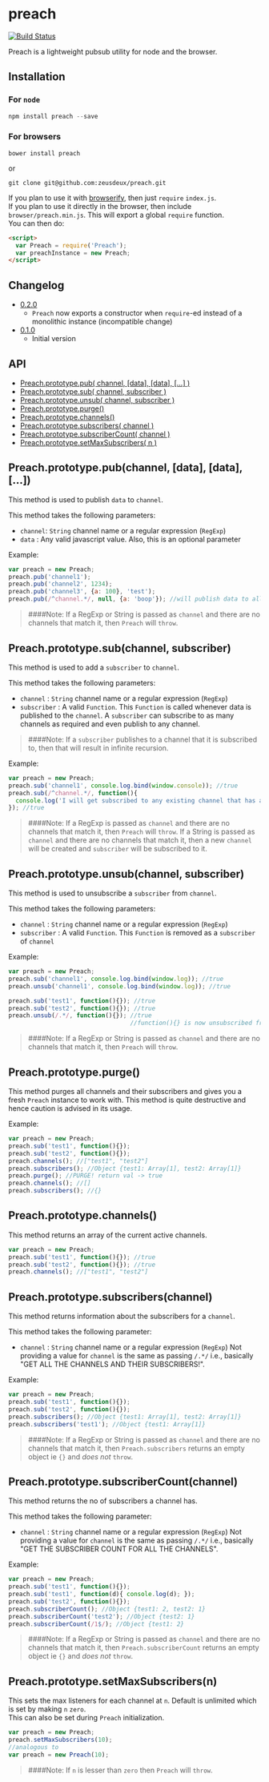 preach
======
[![Build Status](https://travis-ci.org/zeusdeux/preach.svg?branch=master)](https://travis-ci.org/zeusdeux/preach)

Preach is a lightweight pubsub utility for node and the browser.

## Installation

### For `node`

```javascript
npm install preach --save
```

### For browsers

```
bower install preach
```

or

```
git clone git@github.com:zeusdeux/preach.git
```

If you plan to use it with [browserify](http://browserify.org/), then just `require` `index.js`.   
If you plan to use it directly in the browser, then include `browser/preach.min.js`. This will export
a global `require` function.   
You can then do:

```html
<script>
  var Preach = require('Preach');
  var preachInstance = new Preach;
</script>
```

## Changelog

- [0.2.0](#020)
  - `Preach` now exports a constructor when `require`-ed instead of a monolithic instance (incompatible change)
- [0.1.0](#010)
  - Initial version

## API

- [Preach.prototype.pub( channel, [data], [data], [...] )](#preachprototypepubchannel-data-data-)
- [Preach.prototype.sub( channel, subscriber )](#preachprototypesubchannel-subscriber)
- [Preach.prototype.unsub( channel, subscriber )](#preachprototypeunsubchannel-subscriber)
- [Preach.prototype.purge()](#preachprototypepurge)
- [Preach.prototype.channels()](#preachprototypechannels)
- [Preach.prototype.subscribers( channel )](#preachprototypesubscriberschannel)
- [Preach.prototype.subscriberCount( channel )](#preachprototypesubscribercountchannel)
- [Preach.prototype.setMaxSubscribers( n )](#preachprototypesetmaxsubscribersn)

## Preach.prototype.pub(channel, [data], [data], [...])

This method is used to publish `data` to `channel`.

This method takes the following parameters:

- `channel`: `String` channel name or a regular expression (`RegExp`)
- `data`   : Any valid javascript value. Also, this is an optional parameter

Example:

```javascript
var preach = new Preach;
preach.pub('channel1');
preach.pub('channel2', 1234);
preach.pub('channel3', {a: 100}, 'test');
preach.pub(/^channel.*/, null, {a: 'boop'}); //will publish data to all channels beginning with 'channel'
```

> ####Note:
> If a RegExp or String is passed as `channel` and there are no channels that match it, then `Preach` will `throw`.

## Preach.prototype.sub(channel, subscriber)

This method is used to add a `subscriber` to `channel`.

This method takes the following parameters:

- `channel`     : `String` channel name or a regular expression (`RegExp`)
- `subscriber`  : A valid `Function`. This `Function` is called whenever data is published to the `channel`.
A `subscriber` can subscribe to as many channels as required and even publish to any channel.

> ####Note:
> If a `subscriber` publishes to a channel that it is subscribed to, then that will result in infinite recursion.

Example:

```javascript
var preach = new Preach;
preach.sub('channel1', console.log.bind(window.console)); //true
preach.sub(/^channel.*/, function(){
  console.log('I will get subscribed to any existing channel that has a name starting with the string "channel"');
}); //true
```

> ####Note:
> If a RegExp is passed as `channel` and there are no channels that match it, then `Preach` will `throw`.
> If a String is passed as `channel` and there are no channels that match it, then a new `channel` will be created and `subscriber` will be subscribed to it.

## Preach.prototype.unsub(channel, subscriber)

This method is used to unsubscribe a `subscriber` from `channel`.

This method takes the following parameters:

- `channel`     : `String` channel name or a regular expression (`RegExp`)
- `subscriber`  : A valid `Function`. This `Function` is removed as a `subscriber` of `channel`

Example:

```javascript
var preach = new Preach;
preach.sub('channel1', console.log.bind(window.log)); //true
preach.unsub('channel1', console.log.bind(window.log)); //true

preach.sub('test1', function(){}); //true
preach.sub('test2', function(){}); //true
preach.unsub(/.*/, function(){}); //true
                                  //function(){} is now unsubscribed from *all* channels
```

> ####Note:
> If a RegExp or String is passed as `channel` and there are no channels that match it, then `Preach` will `throw`.

## Preach.prototype.purge()

This method purges all channels and their subscribers and gives you a fresh `Preach` instance to work with.
This method is quite destructive and hence caution is advised in its usage.

Example:

```javascript
var preach = new Preach;
preach.sub('test1', function(){});
preach.sub('test2', function(){});
preach.channels(); //["test1", "test2"]
preach.subscribers(); //Object {test1: Array[1], test2: Array[1]}
preach.purge(); //PURGE! return val -> true
preach.channels(); //[]
preach.subscribers(); //{}
```

## Preach.prototype.channels()

This method returns an array of the current active channels.

```javascript
var preach = new Preach;
preach.sub('test1', function(){}); //true
preach.sub('test2', function(){}); //true
preach.channels(); //["test1", "test2"]
```

## Preach.prototype.subscribers(channel)

This method returns information about the subscribers for a `channel`.

This method takes the following parameter:

- `channel` : `String` channel name or a regular expression (`RegExp`)
Not providing a value for `channel` is the same as passing `/.*/` i.e., basically "GET ALL THE CHANNELS AND THEIR SUBSCRIBERS!".

Example:

```javascript
var preach = new Preach;
preach.sub('test1', function(){});
preach.sub('test2', function(){});
preach.subscribers(); //Object {test1: Array[1], test2: Array[1]}
preach.subscribers('test1'); //Object {test1: Array[1]}
```

> ####Note:
> If a RegExp or String is passed as `channel` and there are no channels that match it, then `Preach.subscribers` returns an empty object ie `{}`
and *does not* `throw`.

## Preach.prototype.subscriberCount(channel)

This method returns the no of subscribers a channel has.

This method takes the following parameter:

- `channel` : `String` channel name or a regular expression (`RegExp`)
Not providing a value for `channel` is the same as passing `/.*/` i.e., basically "GET THE SUBSCRIBER COUNT FOR ALL THE CHANNELS".

Example:

```javascript
var preach = new Preach;
preach.sub('test1', function(){});
preach.sub('test1', function(d){ console.log(d); });
preach.sub('test2', function(){});
preach.subscriberCount(); //Object {test1: 2, test2: 1}
preach.subscriberCount('test2'); //Object {test2: 1}
preach.subscriberCount(/1$/); //Object {test1: 2}
```

> ####Note:
> If a RegExp or String is passed as `channel` and there are no channels that match it, then `Preach.subscriberCount` returns an empty object ie `{}`
and *does not* `throw`.


## Preach.prototype.setMaxSubscribers(n)

This sets the max listeners for each channel at `n`. Default is unlimited which is set by making `n` `zero`.   
This can also be set during `Preach` initialization.

```javascript
var preach = new Preach;
preach.setMaxSubscribers(10);
//analogous to
var preach = new Preach(10);
```

> ####Note:
> If `n` is lesser than `zero` then `Preach` will `throw`.

